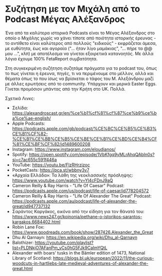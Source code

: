 # Συζήτηση με τον Μιχάλη από το Podcast Μέγας Αλέξανδρος

Ένα από τα καλύτερα ιστορικά Podcasts είναι το Μέγας Αλέξανδρος στο οποίο ο Μιχάλης χωρίς να χάνει τίποτε από ποιότητα ιστορικής έρευνας - το αντίθετο είναι καλύτερος από πολλούς "ειδικούς" - εκφράζεται άμεσα, με ευθύτητα, έως και αγοραία ("… ήταν λίγο μαμάκιας", "… πήρε τα @@ μου …", κλπ) με αποτέλεσμα να γίνεται εξαιρετικά κατανοητός. Με άλλα λόγια έχουμε 100% FetaReport συμβατότητα.

Στη συγκεκριμένη συζήτηση συζητάμε πράγματα για το podcast του, όπως το πως γίνεται η έρευνα, πηγές, τι να περιμένουμε στο μέλλον, αλλά και θέματα όπως το που ίσως να βρίσκεται ο τάφος του Μ. Αλεξάνδρου μαζί με άλλες ερωτήσεις από το community. Υπάρχουν και μερικά Easter Eggs. Γίνεται προμόσιον μπάντας από την Κρήτη στο UK. Πολλά.

Σχετικά Λινκς:

- Σελίδα: <https://alexandroscast.gr/en/%ce%b1%cf%81%cf%87%ce%b9%ce%ba%ce%ae-english/>
- Apple Podcasts: <https://podcasts.apple.com/gb/podcast/%CE%BC%CE%B5%CE%B3%CE%B1%CF%82-%CE%B1%CE%BB%CE%B5%CE%BE%CE%B1%CE%BD%CE%B4%CF%81%CE%BF%CF%82/id1489600208>
- Instagram: <https://www.instagram.com/eloudianos/>
- Spotify: <https://open.spotify.com/episode/1VbKfgq9yMLrAhqQAbIn0s?si=c7ac655c591f446a>
- YouTube: <https://youtu.be/FlzRHrzizoc>
- PocketCasts: <https://pca.st/wbbny3v7>
- «Αρχαία Ελλάδα»: Τα λάθη της νεοκλασσικής πρόσληψης: <https://www.youtube.com/watch?v=Yl4cFDnJ9aQ>
- Cameron Reilly & Ray Harris - "Life Of Caesar" Podcast: <https://podcasts.apple.com/us/podcast/life-of-caesar/id778204572>
- Cameron Reilly & Ray Harris - "Life Of Alexander The Great" Podcast: <https://podcasts.apple.com/au/podcast/life-of-alexander-the-great/id947737132>
- Σαράντος Καργάκος, εικόνα από την είδηση για τον θάνατό του: <https://www.news247.gr/koinonia/pethane-o-istorikos-sarantos-kargakos.6684402.html>
- Robin Lane Fox: <https://www.goodreads.com/book/show/287426.Alexander_the_Great>
- Dhu Al Qarnayn: <https://en.wikipedia.org/wiki/Dhu_al-Qarnayn>
- Balothizer: <https://youtube.com/playlist?list=PLDNkjO7AFanPm_yCs0hG5FJk9CaImYQtL>
- Alexander with boars’ tusks in the Bämler edition of 1473, National Library of Scotland: <https://blogs.bl.uk/european/2022/11/the-curious-woodcuts-in-hartliebs-late-medieval-adventures-of-alexander-the-great.html>

